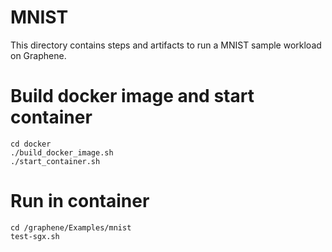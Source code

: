 # MNIST

This directory contains steps and artifacts to run a MNIST sample workload on
Graphene.

# Build docker image and start container

```
cd docker 
./build_docker_image.sh
./start_container.sh
```

# Run in container


```
cd /graphene/Examples/mnist
test-sgx.sh
```

